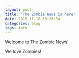 ```yaml
---
layout: post
title: 'The Zombie News is here'
date: 2015-11-18 13:26:34
categories: blog
tags: info
---
```


Welcome to The Zombie News!

We love Zombies!